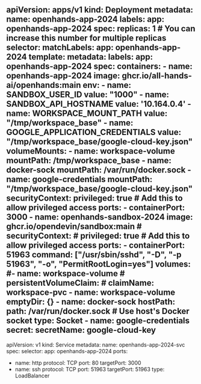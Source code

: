 apiVersion: apps/v1
kind: Deployment
metadata:
  name: openhands-app-2024
  labels:
    app: openhands-app-2024
spec:
  replicas: 1  # You can increase this number for multiple replicas
  selector:
    matchLabels:
      app: openhands-app-2024
  template:
    metadata:
      labels:
        app: openhands-app-2024
    spec:
      containers:
      - name: openhands-app-2024
        image: ghcr.io/all-hands-ai/openhands:main
        env:
        - name: SANDBOX_USER_ID
          value: "1000"
        - name: SANDBOX_API_HOSTNAME
          value: '10.164.0.4'
        - name: WORKSPACE_MOUNT_PATH
          value: "/tmp/workspace_base"
        - name: GOOGLE_APPLICATION_CREDENTIALS
          value: "/tmp/workspace_base/google-cloud-key.json"
        volumeMounts:
        - name: workspace-volume
          mountPath: /tmp/workspace_base
        - name: docker-sock
          mountPath: /var/run/docker.sock
        - name: google-credentials
          mountPath: "/tmp/workspace_base/google-cloud-key.json"
        securityContext:
          privileged: true  # Add this to allow privileged access
        ports:
        - containerPort: 3000
      - name: openhands-sandbox-2024
        image: ghcr.io/opendevin/sandbox:main
    #    securityContext:
    #      privileged: true  # Add this to allow privileged access
        ports:
        - containerPort: 51963
        command: ["/usr/sbin/sshd", "-D", "-p 51963", "-o", "PermitRootLogin=yes"]
      volumes:
      #- name: workspace-volume
      #  persistentVolumeClaim:
      #    claimName: workspace-pvc
      - name: workspace-volume
        emptyDir: {}
      - name: docker-sock
        hostPath:
          path: /var/run/docker.sock       # Use host's Docker socket
          type: Socket
      - name: google-credentials
        secret:
          secretName: google-cloud-key
---
apiVersion: v1
kind: Service
metadata:
  name: openhands-app-2024-svc
spec:
  selector:
    app: openhands-app-2024
  ports:
  - name: http
    protocol: TCP
    port: 80
    targetPort: 3000
  - name: ssh
    protocol: TCP
    port: 51963
    targetPort: 51963
  type: LoadBalancer
